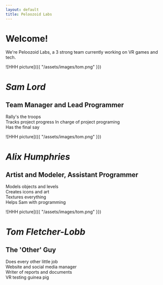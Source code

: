 ```yaml
---
layout: default
title: Peloozoid Labs
---
```


# Welcome!
We're Peloozoid Labs, a 3 strong team currently working on VR games and tech.

![HHH picture]({{ "/assets/images/tom.png" }})
# _Sam Lord_
## Team Manager and Lead Programmer
Rally's the troops  
Tracks project progress
In charge of project programing  
Has the final say  

![HHH picture]({{ "/assets/images/tom.png" }})
# _Alix Humphries_
## Artist and Modeler, Assistant Programmer
Models objects and levels  
Creates icons and art  
Textures everything  
Helps Sam with programming  

![HHH picture]({{ "/assets/images/tom.png" }})
# _Tom Fletcher-Lobb_
## The 'Other' Guy
Does every other little job  
Website and social media manager  
Writer of reports and documents  
VR testing guinea pig  

